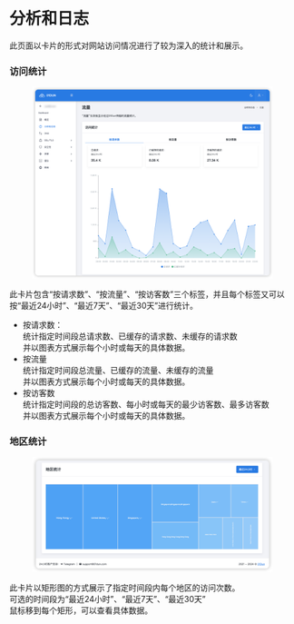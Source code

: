 # 分析和日志

此页面以卡片的形式对网站访问情况进行了较为深入的统计和展示。

### 访问统计

<figure><img src="../.gitbook/assets/image (9).png" alt=""><figcaption></figcaption></figure>

此卡片包含“按请求数”、“按流量”、“按访客数”三个标签，并且每个标签又可以按“最近24小时”、“最近7天”、“最近30天”进行统计。

* 按请求数：\
  统计指定时间段总请求数、已缓存的请求数、未缓存的请求数\
  并以图表方式展示每个小时或每天的具体数据。
* 按流量\
  统计指定时间段总流量、已缓存的流量、未缓存的流量\
  并以图表方式展示每个小时或每天的具体数据。
* 按访客数\
  统计指定时间段的总访客数、每小时或每天的最少访客数、最多访客数\
  并以图表方式展示每个小时或每天的具体数据。

### 地区统计

<figure><img src="../.gitbook/assets/image (10).png" alt=""><figcaption></figcaption></figure>

此卡片以矩形图的方式展示了指定时间段内每个地区的访问次数。\
可选的时间段为“最近24小时”、“最近7天”、“最近30天”\
鼠标移到每个矩形，可以查看具体数据。
